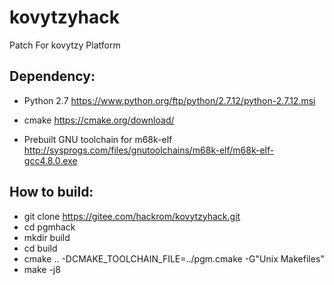 # kovytzyhack
Patch For kovytzy Platform

## Dependency:
- Python 2.7
https://www.python.org/ftp/python/2.7.12/python-2.7.12.msi

- cmake
https://cmake.org/download/

- Prebuilt GNU toolchain for m68k-elf
http://sysprogs.com/files/gnutoolchains/m68k-elf/m68k-elf-gcc4.8.0.exe


## How to build:
- git clone https://gitee.com/hackrom/kovytzyhack.git
- cd pgmhack
- mkdir build
- cd build
- cmake .. -DCMAKE_TOOLCHAIN_FILE=../pgm.cmake -G"Unix Makefiles"
- make -j8
